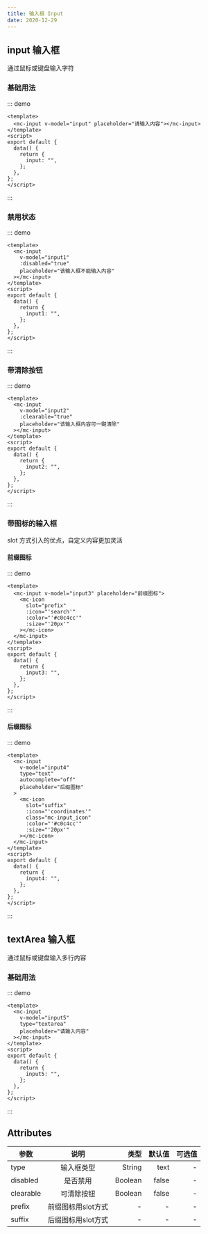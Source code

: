 ```yaml
---
title: 输入框 Input
date: 2020-12-29
---
```


## input 输入框

通过鼠标或键盘输入字符

### 基础用法

::: demo

```vue
<template>
  <mc-input v-model="input" placeholder="请输入内容"></mc-input>
</template>
<script>
export default {
  data() {
    return {
      input: "",
    };
  },
};
</script>
```

:::

### 禁用状态

::: demo

```vue
<template>
  <mc-input
    v-model="input1"
    :disabled="true"
    placeholder="该输入框不能输入内容"
  ></mc-input>
</template>
<script>
export default {
  data() {
    return {
      input1: "",
    };
  },
};
</script>
```

:::

### 带清除按钮

::: demo

```vue
<template>
  <mc-input
    v-model="input2"
    :clearable="true"
    placeholder="该输入框内容可一键清除"
  ></mc-input>
</template>
<script>
export default {
  data() {
    return {
      input2: "",
    };
  },
};
</script>
```

:::

### 带图标的输入框

slot 方式引入的优点，自定义内容更加灵活

#### 前缀图标

::: demo

```vue
<template>
  <mc-input v-model="input3" placeholder="前缀图标">
    <mc-icon
      slot="prefix"
      :icon="'search'"
      :color="'#c0c4cc'"
      :size="'20px'"
    ></mc-icon>
  </mc-input>
</template>
<script>
export default {
  data() {
    return {
      input3: "",
    };
  },
};
</script>
```

:::

#### 后缀图标

::: demo

```vue
<template>
  <mc-input
    v-model="input4"
    type="text"
    autocomplete="off"
    placeholder="后缀图标"
  >
    <mc-icon
      slot="suffix"
      :icon="'coordinates'"
      class="mc-input_icon"
      :color="'#c0c4cc'"
      :size="'20px'"
    ></mc-icon>
  </mc-input>
</template>
<script>
export default {
  data() {
    return {
      input4: "",
    };
  },
};
</script>
```

:::

## textArea 输入框

通过鼠标或键盘输入多行内容

### 基础用法

::: demo

```vue
<template>
  <mc-input
    v-model="input5"
    type="textarea"
    placeholder="请输入内容"
  ></mc-input>
</template>
<script>
export default {
  data() {
    return {
      input5: "",
    };
  },
};
</script>
```

:::

## Attributes

| 参数  | 说明 |   类型 |  默认值 | 可选值 |
| ----- | :--: | -----: | ------: | -----: |
| type  | 输入框类型 | String |    text |      - |
| disabled  | 是否禁用 | Boolean |    false |      - |
| clearable  | 可清除按钮 | Boolean |    false |      - |
| prefix | 前缀图标用slot方式 | - | - |      - |
| suffix | 后缀图标用slot方式 | - | - |      - |
